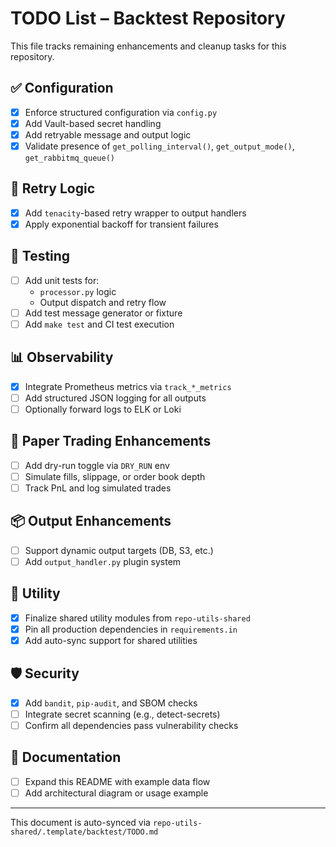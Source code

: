 # TODO List – Backtest Repository

This file tracks remaining enhancements and cleanup tasks for this repository.

## ✅ Configuration

- [x] Enforce structured configuration via `config.py`
- [x] Add Vault-based secret handling
- [x] Add retryable message and output logic
- [x] Validate presence of `get_polling_interval()`, `get_output_mode()`, `get_rabbitmq_queue()`

## 🔁 Retry Logic

- [x] Add `tenacity`-based retry wrapper to output handlers
- [x] Apply exponential backoff for transient failures

## 🧪 Testing

- [ ] Add unit tests for:
  - `processor.py` logic
  - Output dispatch and retry flow
- [ ] Add test message generator or fixture
- [ ] Add `make test` and CI test execution

## 📊 Observability

- [x] Integrate Prometheus metrics via `track_*_metrics`
- [ ] Add structured JSON logging for all outputs
- [ ] Optionally forward logs to ELK or Loki

## 🚀 Paper Trading Enhancements

- [ ] Add dry-run toggle via `DRY_RUN` env
- [ ] Simulate fills, slippage, or order book depth
- [ ] Track PnL and log simulated trades

## 📦 Output Enhancements

- [ ] Support dynamic output targets (DB, S3, etc.)
- [ ] Add `output_handler.py` plugin system

## 🧰 Utility

- [x] Finalize shared utility modules from `repo-utils-shared`
- [x] Pin all production dependencies in `requirements.in`
- [x] Add auto-sync support for shared utilities

## 🛡️ Security

- [x] Add `bandit`, `pip-audit`, and SBOM checks
- [ ] Integrate secret scanning (e.g., detect-secrets)
- [ ] Confirm all dependencies pass vulnerability checks

## 📄 Documentation

- [ ] Expand this README with example data flow
- [ ] Add architectural diagram or usage example

---

This document is auto-synced via `repo-utils-shared/.template/backtest/TODO.md`
